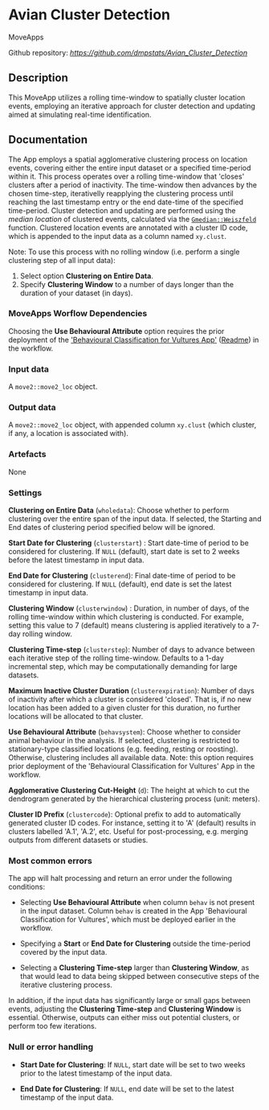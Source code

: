 # Avian Cluster Detection

MoveApps

Github repository: *https://github.com/dmpstats/Avian_Cluster_Detection*

## Description

This MoveApp utilizes a rolling time-window to spatially cluster location events, employing an iterative approach for cluster detection and updating aimed at simulating real-time identification.

## Documentation

The App employs a spatial agglomerative clustering process on location events, covering either the entire input dataset or a specified time-period within it. This process operates over a rolling time-window that 'closes' clusters after a period of inactivity. The time-window then advances by the chosen time-step, iterativelly reapplying the clustering process until reaching the last timestamp entry or the end date-time of the specified time-period. Cluster detection and updating are performed using the *median location* of clustered events, calculated via the [`Gmedian::Weiszfeld`](https://rdrr.io/cran/Gmedian/man/Gmedian.html) function. Clustered location events are annotated with a cluster ID code, which is appended to the input data as a column named `xy.clust`. 

Note: To use this process with no rolling window (i.e. perform a single clustering step of all input data):

  1. Select option **Clustering on Entire Data**.
  2. Specify **Clustering Window** to a number of days longer than the duration of your dataset (in days).



### MoveApps Worflow Dependencies

Choosing the **Use Behavioural Attribute** option requires the prior deployment of the ['Behavioural Classification for Vultures App'](https://www.moveapps.org/apps/browser/44bb2ffa-7d40-4fad-bff5-1269995ba1a2) ([Readme](https://github.com/dmpstats/Behavioural_Classification_for_Vultures)) in the workflow.



### Input data

A `move2::move2_loc` object.

### Output data

A `move2::move2_loc` object, with appended column `xy.clust` (which cluster, if any, a location is associated with).

### Artefacts

None

### Settings


**Clustering on Entire Data** (`wholedata`): Choose whether to perform clustering over the entire span of the input data. If selected, the Starting and End dates of clustering period specified below will be ignored.

**Start Date for Clustering** (`clusterstart`) : Start date-time of period to be considered for clustering. If `NULL` (default), start date is set to 2 weeks before the latest timestamp in input data. 

**End Date for Clustering** (`clusterend`): Final date-time of period to be considered for clustering. If `NULL` (default), end date is set the latest timestamp in input data.

**Clustering Window** (`clusterwindow`) : Duration, in number of days, of the rolling time-window within which clustering is conducted. For example, setting this value to 7 (default) means clustering is applied iteratively to a 7-day rolling window.

**Clustering Time-step** (`clusterstep`): Number of days to advance between each iterative step of the rolling time-window. Defaults to a 1-day incremental step, which may be computationally demanding for large datasets. 

**Maximum Inactive Cluster Duration** (`clusterexpiration`): Number of days of inactivity after which a cluster is considered 'closed'. That is, if no new location has been added to a given cluster for this duration, no further locations will be allocated to that cluster.

**Use Behavioural Attribute** (`behavsystem`): Choose whether to consider animal behaviour in the analysis. If selected, clustering is restricted to stationary-type classified locations (e.g. feeding, resting or roosting). Otherwise, clustering includes all available data. Note: this option requires prior deployment of the 'Behavioural Classification for Vultures' App in the workflow.

**Agglomerative Clustering Cut-Height** (`d`): The height at which to cut the dendrogram generated by the hierarchical clustering process (unit: meters).

**Cluster ID Prefix** (`clustercode`): Optional prefix to add to automatically generated cluster ID codes. For instance, setting it to 'A' (default) results in clusters labelled 'A.1', 'A.2', etc. Useful for post-processing, e.g. merging outputs from different datasets or studies.



### Most common errors

The app will halt processing and return an error under the following conditions:

- Selecting **Use Behavioural Attribute** when column `behav` is not present in the input dataset. Column `behav` is created in the App 'Behavioural Classification for Vultures', which must be deployed earlier in the workflow.

- Specifying a **Start** or **End Date for Clustering** outside the time-period covered by the input data.

- Selecting a **Clustering Time-step** larger than **Clustering Window**, as that would lead to data being skipped between consecutive steps of the iterative clustering process.

In addition, if the input data has significantly large or small gaps between events, adjusting the **Clustering Time-step** and **Clustering Window** is essential. Otherwise, outputs can either miss out potential clusters, or perform too few iterations.


### Null or error handling

- **Start Date for Clustering**: If `NULL`, start date will be set to two weeks prior to the latest timestamp of the input data.

- **End Date for Clustering**: If `NULL`, end date will be set to the latest timestamp of the input data.
